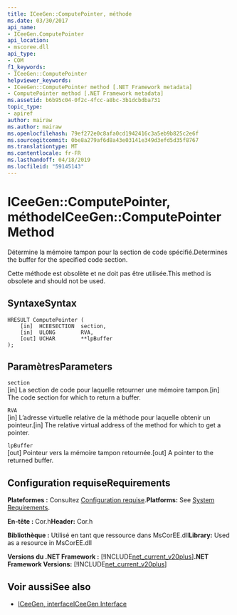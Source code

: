 ```yaml
---
title: ICeeGen::ComputePointer, méthode
ms.date: 03/30/2017
api_name:
- ICeeGen.ComputePointer
api_location:
- mscoree.dll
api_type:
- COM
f1_keywords:
- ICeeGen::ComputePointer
helpviewer_keywords:
- ICeeGen::ComputePointer method [.NET Framework metadata]
- ComputePointer method [.NET Framework metadata]
ms.assetid: b6b95c04-0f2c-4fcc-a8bc-3b1dcbdba731
topic_type:
- apiref
author: mairaw
ms.author: mairaw
ms.openlocfilehash: 79ef272e0c8afa0cd1942416c3a5eb9b825c2e6f
ms.sourcegitcommit: 0be8a279af6d8a43e03141e349d3efd5d35f8767
ms.translationtype: MT
ms.contentlocale: fr-FR
ms.lasthandoff: 04/18/2019
ms.locfileid: "59145143"
---
```

# <a name="iceegencomputepointer-method"></a><span data-ttu-id="df895-102">ICeeGen::ComputePointer, méthode</span><span class="sxs-lookup"><span data-stu-id="df895-102">ICeeGen::ComputePointer Method</span></span>
<span data-ttu-id="df895-103">Détermine la mémoire tampon pour la section de code spécifié.</span><span class="sxs-lookup"><span data-stu-id="df895-103">Determines the buffer for the specified code section.</span></span>  
  
 <span data-ttu-id="df895-104">Cette méthode est obsolète et ne doit pas être utilisée.</span><span class="sxs-lookup"><span data-stu-id="df895-104">This method is obsolete and should not be used.</span></span>  
  
## <a name="syntax"></a><span data-ttu-id="df895-105">Syntaxe</span><span class="sxs-lookup"><span data-stu-id="df895-105">Syntax</span></span>  
  
```  
HRESULT ComputePointer (  
    [in]  HCEESECTION  section,  
    [in]  ULONG        RVA,   
    [out] UCHAR        **lpBuffer  
);  
```  
  
## <a name="parameters"></a><span data-ttu-id="df895-106">Paramètres</span><span class="sxs-lookup"><span data-stu-id="df895-106">Parameters</span></span>  
 `section`  
 <span data-ttu-id="df895-107">[in] La section de code pour laquelle retourner une mémoire tampon.</span><span class="sxs-lookup"><span data-stu-id="df895-107">[in] The code section for which to return a buffer.</span></span>  
  
 `RVA`  
 <span data-ttu-id="df895-108">[in] L’adresse virtuelle relative de la méthode pour laquelle obtenir un pointeur.</span><span class="sxs-lookup"><span data-stu-id="df895-108">[in] The relative virtual address of the method for which to get a pointer.</span></span>  
  
 `lpBuffer`  
 <span data-ttu-id="df895-109">[out] Pointeur vers la mémoire tampon retournée.</span><span class="sxs-lookup"><span data-stu-id="df895-109">[out] A pointer to the returned buffer.</span></span>  
  
## <a name="requirements"></a><span data-ttu-id="df895-110">Configuration requise</span><span class="sxs-lookup"><span data-stu-id="df895-110">Requirements</span></span>  
 <span data-ttu-id="df895-111">**Plateformes :** Consultez [Configuration requise](../../../../docs/framework/get-started/system-requirements.md).</span><span class="sxs-lookup"><span data-stu-id="df895-111">**Platforms:** See [System Requirements](../../../../docs/framework/get-started/system-requirements.md).</span></span>  
  
 <span data-ttu-id="df895-112">**En-tête :** Cor.h</span><span class="sxs-lookup"><span data-stu-id="df895-112">**Header:** Cor.h</span></span>  
  
 <span data-ttu-id="df895-113">**Bibliothèque :** Utilisé en tant que ressource dans MsCorEE.dll</span><span class="sxs-lookup"><span data-stu-id="df895-113">**Library:** Used as a resource in MsCorEE.dll</span></span>  
  
 <span data-ttu-id="df895-114">**Versions du .NET Framework :** [!INCLUDE[net_current_v20plus](../../../../includes/net-current-v20plus-md.md)]</span><span class="sxs-lookup"><span data-stu-id="df895-114">**.NET Framework Versions:** [!INCLUDE[net_current_v20plus](../../../../includes/net-current-v20plus-md.md)]</span></span>  
  
## <a name="see-also"></a><span data-ttu-id="df895-115">Voir aussi</span><span class="sxs-lookup"><span data-stu-id="df895-115">See also</span></span>

- [<span data-ttu-id="df895-116">ICeeGen, interface</span><span class="sxs-lookup"><span data-stu-id="df895-116">ICeeGen Interface</span></span>](../../../../docs/framework/unmanaged-api/metadata/iceegen-interface.md)

